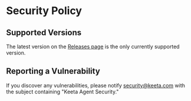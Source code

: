 # Security Policy

## Supported Versions

The latest version on the [Releases page](https://github.com/KeetaPay/agent/releases) is the only currently supported version.

## Reporting a Vulnerability

If you discover any vulnerabilities, please notify security@keeta.com with the subject containing "Keeta Agent Security."